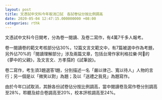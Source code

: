 ```yaml
---
layout: post
title: 文憑試中文科今年取消口試　各試卷佔分按比例調高
date: 2020-05-04 12:47:15.000000000 +08:00
categories: rthk
---
```


文憑試中文科今日開考，分為卷一閱讀、及卷二寫作，有4萬7千多人報考。

卷一閱讀卷的範文考核部分佔30%，12篇文言文範文中，有7篇被選中作為考題，另外佔70%的「閱讀理解部分」涉及兩篇文章，包括台灣作家利格拉樂·阿𡠄的《夢中的父親》，及文言文、方孝孺的《試筆說》。

卷二寫作，考生須3題選答1題，分別描述一名「嚴以律己、寬以待人」人物的言行；另一個是以「微笑以對」為題；及以「送禮之我見」為題寫作。

由於今年口試取消，其餘各份試卷佔分按比例調高，當中閱讀卷及寫作卷分別調高至28%，聆聽及綜合卷調高至20%，校本評核調高至24%。
